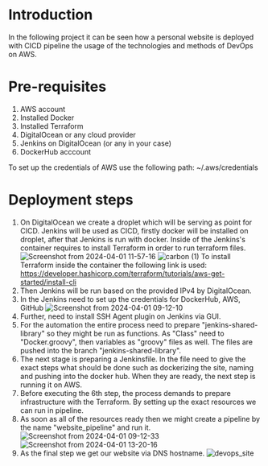 # Introduction
In the following project it can be seen how a personal website is deployed with CICD pipeline the usage of the technologies and methods of DevOps on AWS.
# Pre-requisites
1. AWS account
2. Installed Docker
3. Installed Terraform
4. DigitalOcean or any cloud provider
5. Jenkins on DigitalOcean (or any in your case)
6. DockerHub acccount

To set up the credentials of AWS use the following path: ~/.aws/credentials
# Deployment steps
1. On DigitalOcean we create a droplet which will be serving as point for CICD. Jenkins will be used as CICD, firstly docker will be installed on droplet, after that Jenkins is run with docker. Inside of the Jenkins's container requires to install Terraform in order to run terraform files.
![Screenshot from 2024-04-01 11-57-16](https://github.com/BiggieBroo/CICD_website_DevOps/assets/140602458/a1d52b7e-695f-44df-908c-55affe095432)
![carbon (1)](https://github.com/BiggieBroo/CICD_website_DevOps/assets/140602458/01e371de-fbeb-4599-8e88-541d63d6214f)
To install Terraform inside the container the following link is used: https://developer.hashicorp.com/terraform/tutorials/aws-get-started/install-cli
2. Then Jenkins will be run based on the provided IPv4 by DigitalOcean.
3. In the Jenkins need to set up the credentials for DockerHub, AWS, GitHub
![Screenshot from 2024-04-01 09-12-10](https://github.com/BiggieBroo/CICD_website_DevOps/assets/140602458/8bc9d927-bc7a-419b-90a5-1cfde3bcd604)
4. Further, need to install SSH Agent plugin on Jenkins via GUI.
5. For the automation the entire process need to prepare "jenkins-shared-library" so they might be run as functions. As "Class" need to "Docker.groovy", then variables as "groovy" files as well. The files are pushed into the branch "jenkins-shared-library".
6. The next stage is preparing a Jenkinsfile. In the file need to give the exact steps what should be done such as dockerizing the site, naming and pushing into the docker hub. When they are ready, the next step is running it on AWS.
7. Before executing the 6th step, the process demands to prepare infrastructure with the Terraform. By setting up the exact resources we can run in pipeline.
8. As soon as all of the resources ready then we might create a pipeline by the name "website_pipeline" and run it.
![Screenshot from 2024-04-01 09-12-33](https://github.com/BiggieBroo/CICD_website_DevOps/assets/140602458/684727b3-1fb8-4114-bb40-8718d6cd5649)
![Screenshot from 2024-04-01 13-20-16](https://github.com/BiggieBroo/CICD_website_DevOps/assets/140602458/810bfd16-d42e-4821-9577-b67560c23b91)
9. As the final step we get our website via DNS hostname.
![devops_site](https://github.com/BiggieBroo/CICD_website_DevOps/assets/140602458/aa32a90f-ff02-4489-8b66-7f3bdb1ae904)

